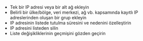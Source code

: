* Tek bir IP adresi veya bir alt ağ ekleyin
* Belirli bir ülke/bölge, veri merkezi, ağ vb. kapsamında kayıtlı IP adreslerinden oluşan bir grup ekleyin
* IP adresinin listede tutulma süresini ve nedenini özelleştirin
* IP adresini listeden silin
* Liste değişikliklerinin geçmişini gözden geçirin